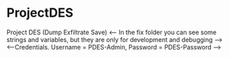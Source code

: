 # ProjectDES
Project DES (Dump Exfiltrate Save)
<-- In the fix folder you can see some strings and variables, but they are only for development and debugging -->
<--Credentials. Username = PDES-Admin, Password = PDES-Password -->
